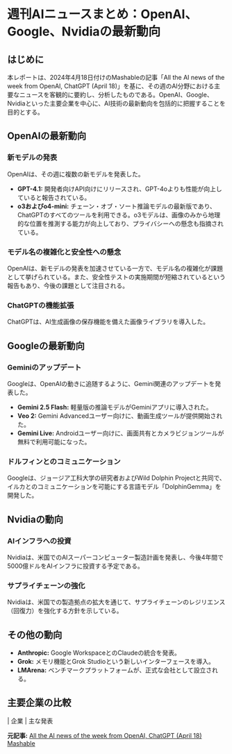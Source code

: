 # 週刊AIニュースまとめ：OpenAI、Google、Nvidiaの最新動向

## はじめに

本レポートは、2024年4月18日付けのMashableの記事「All the AI news of the week from OpenAI, ChatGPT (April 18)」を基に、その週のAI分野における主要なニュースを客観的に要約し、分析したものである。OpenAI、Google、Nvidiaといった主要企業を中心に、AI技術の最新動向を包括的に把握することを目的とする。

## OpenAIの最新動向

### 新モデルの発表

OpenAIは、その週に複数の新モデルを発表した。

* **GPT-4.1:** 開発者向けAPI向けにリリースされ、GPT-4oよりも性能が向上していると報告されている。
* **o3およびo4-mini:** チェーン・オブ・ソート推論モデルの最新版であり、ChatGPTのすべてのツールを利用できる。o3モデルは、画像のみから地理的な位置を推測する能力が向上しており、プライバシーへの懸念も指摘されている。

### モデル名の複雑化と安全性への懸念

OpenAIは、新モデルの発表を加速させている一方で、モデル名の複雑化が課題として挙げられている。また、安全性テストの実施期間が短縮されているという報告もあり、今後の課題として注目される。

### ChatGPTの機能拡張

ChatGPTは、AI生成画像の保存機能を備えた画像ライブラリを導入した。

## Googleの最新動向

### Geminiのアップデート

Googleは、OpenAIの動きに追随するように、Gemini関連のアップデートを発表した。

* **Gemini 2.5 Flash:** 軽量版の推論モデルがGeminiアプリに導入された。
* **Veo 2:** Gemini Advancedユーザー向けに、動画生成ツールが提供開始された。
* **Gemini Live:** Androidユーザー向けに、画面共有とカメラビジョンツールが無料で利用可能になった。

### ドルフィンとのコミュニケーション

Googleは、ジョージア工科大学の研究者およびWild Dolphin Projectと共同で、イルカとのコミュニケーションを可能にする言語モデル「DolphinGemma」を開発した。

## Nvidiaの動向

### AIインフラへの投資

Nvidiaは、米国でのAIスーパーコンピューター製造計画を発表し、今後4年間で5000億ドルをAIインフラに投資する予定である。

### サプライチェーンの強化

Nvidiaは、米国での製造拠点の拡大を通じて、サプライチェーンのレジリエンス（回復力）を強化する方針を示している。

## その他の動向

* **Anthropic:** Google WorkspaceとのClaudeの統合を発表。
* **Grok:** メモリ機能とGrok Studioという新しいインターフェースを導入。
* **LMArena:** ベンチマークプラットフォームが、正式な会社として設立される。

## 主要企業の比較

| 企業 | 主な発表 

**元記事:** [All the AI news of the week from OpenAI, ChatGPT (April 18) Mashable](https://mashable.com/article/april-19-artificial-intelligence-chat-gpt-gemini-ai-news)